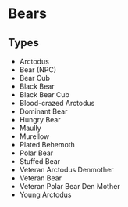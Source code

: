 # Bears
## Types
* Arctodus
* Bear (NPC)
* Bear Cub
* Black Bear
* Black Bear Cub
* Blood-crazed Arctodus
* Dominant Bear
* Hungry Bear
* Maully
* Murellow
* Plated Behemoth
* Polar Bear
* Stuffed Bear
* Veteran Arctodus Denmother
* Veteran Bear
* Veteran Polar Bear Den Mother
* Young Arctodus
